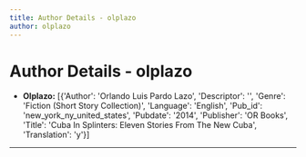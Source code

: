 ```yaml
---
title: Author Details - olplazo
author: olplazo
---
```


# Author Details - olplazo

<ul>
    <li><strong>Olplazo:</strong> [{'Author': 'Orlando Luis Pardo Lazo', 'Descriptor': '', 'Genre': 'Fiction (Short Story Collection)', 'Language': 'English', 'Pub_id': 'new_york_ny_united_states', 'Pubdate': '2014', 'Publisher': 'OR Books', 'Title': 'Cuba In Splinters: Eleven Stories From The New Cuba', 'Translation': 'y'}]</li>
</ul>
<hr>
